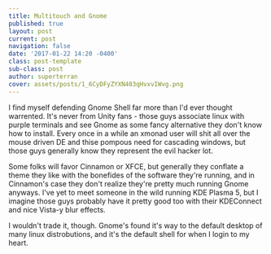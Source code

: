 ```yaml
---
title: Multitouch and Gnome
published: true
layout: post
current: post
navigation: false
date: '2017-01-22 14:20 -0400'
class: post-template
sub-class: post
author: superterran
cover: assets/posts/1_6CyDFyZYXN403qHvxvIWvg.png
---
```


I find myself defending Gnome Shell far more than I'd ever thought warrented. It's never from Unity fans - those guys associate linux with purple terminals and see Gnome as some fancy alternative they don't know how to install. Every once in a while an xmonad user will shit all over the mouse driven DE and thise pompous need for cascading windows, but those guys generally know they represent the evil hacker lot. 

Some folks will favor Cinnamon or XFCE, but generally they conflate a theme they like with the bonefides of the software they're running, and in Cinnamon's case they don't realize they're pretty much running Gnome anyways. I've yet to meet someone in the wild running KDE Plasma 5, but I imagine those guys probably have it pretty good too with their KDEConnect and nice Vista-y blur effects. 

I wouldn't trade it, though. Gnome's found it's way to the default desktop of many linux distrobutions, and it's the default shell for when I login to my heart.
